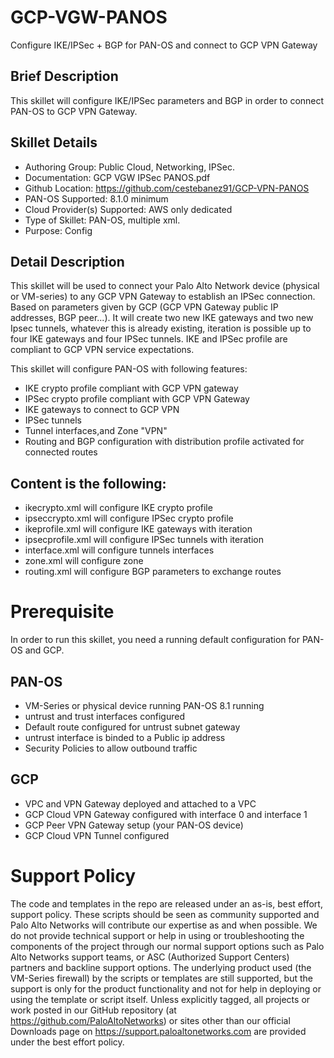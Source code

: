 # GCP-VGW-PANOS
Configure IKE/IPSec + BGP for PAN-OS and connect to GCP VPN Gateway

## Brief Description
This skillet will configure IKE/IPSec parameters and BGP in order to connect PAN-OS to GCP VPN Gateway.

## Skillet Details
- Authoring Group: Public Cloud, Networking, IPSec.
- Documentation: GCP VGW IPSec PANOS.pdf
- Github Location: https://github.com/cestebanez91/GCP-VPN-PANOS
- PAN-OS Supported: 8.1.0 minimum
- Cloud Provider(s) Supported:  AWS only dedicated
- Type of Skillet: PAN-OS, multiple xml.
- Purpose: Config

## Detail Description
This skillet will be used to connect your Palo Alto Network device (physical or VM-series) to any GCP VPN Gateway to establish an IPSec connection.
Based on parameters given by GCP (GCP VPN Gateway public IP addresses, BGP peer...).
It will create two new IKE gateways and two new Ipsec tunnels, whatever this is already existing, iteration is possible up to four IKE gateways and four IPSec tunnels.
IKE and IPSec profile are compliant to GCP VPN service expectations.

This skillet will configure PAN-OS with following features:
-	IKE crypto profile compliant with GCP VPN gateway
-	IPSec crypto profile compliant with GCP VPN Gateway
-	IKE gateways to connect to GCP VPN
-	IPSec tunnels
-	Tunnel interfaces,and Zone "VPN"
-	Routing and BGP configuration with distribution profile activated for connected routes

## Content is the following:
-	ikecrypto.xml will configure IKE crypto profile
-	ipseccrypto.xml will configure IPSec crypto profile
-	ikeprofile.xml will configure IKE gateways with iteration
-	ipsecprofile.xml will configure IPSec tunnels with iteration
-	interface.xml will configure tunnels interfaces
-	zone.xml will configure zone
-	routing.xml will configure BGP parameters to exchange routes



# Prerequisite
In order to run this skillet, you need a running default configuration for PAN-OS and GCP.
## PAN-OS
- VM-Series or physical device running PAN-OS 8.1 running
- untrust and trust interfaces configured
- Default route configured for untrust subnet gateway
- untrust interface is binded to a Public ip address
- Security Policies to allow outbound traffic

## GCP
- VPC and VPN Gateway deployed and attached to a VPC
- GCP Cloud VPN Gateway configured with interface 0 and interface 1
- GCP Peer VPN Gateway setup (your PAN-OS device)
- GCP Cloud VPN Tunnel configured



# Support Policy
The code and templates in the repo are released under an as-is, best effort, support policy. These scripts should be seen as community supported and Palo Alto Networks will contribute our expertise as and when possible. We do not provide technical support or help in using or troubleshooting the components of the project through our normal support options such as Palo Alto Networks support teams, or ASC (Authorized Support Centers) partners and backline support options. The underlying product used (the VM-Series firewall) by the scripts or templates are still supported, but the support is only for the product functionality and not for help in deploying or using the template or script itself. Unless explicitly tagged, all projects or work posted in our GitHub repository (at https://github.com/PaloAltoNetworks) or sites other than our official Downloads page on https://support.paloaltonetworks.com are provided under the best effort policy.
